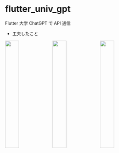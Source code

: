 # flutter_univ_gpt

Flutter 大学 ChatGPT で API 通信

- 工夫したこと

<p>
<img src="画像1" width="30%" />
<img src="画像2" width="30%" />
<img src="画像3" width="30%" />
</p>
